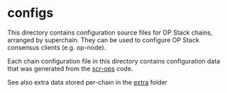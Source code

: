 # configs

This directory contains configuration source files for OP Stack chains, arranged by superchain. They can be used to configure OP Stack consensus clients (e.g. op-node).

Each chain configuration file in this directory contains configuration data that was generated from the [scr-ops](../../scr-ops/) code.

See also extra data stored per-chain in the [extra](../extra) folder
